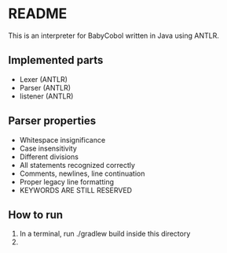 # README

This is an interpreter for BabyCobol written in Java using ANTLR.

## Implemented parts
- Lexer (ANTLR)
- Parser (ANTLR)
- listener (ANTLR)

## Parser properties

- Whitespace insignificance
- Case insensitivity
- Different divisions
- All statements recognized correctly
- Comments, newlines, line continuation
- Proper legacy line formatting
- KEYWORDS ARE STILL RESERVED

## How to run
1. In a terminal, run ./gradlew build inside this directory
2. 